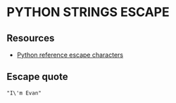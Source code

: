 # PYTHON STRINGS ESCAPE

## Resources

- [Python reference escape characters](https://python-reference.readthedocs.io/en/latest/docs/str/escapes.html)

## Escape quote

`"I\'m Evan"`
